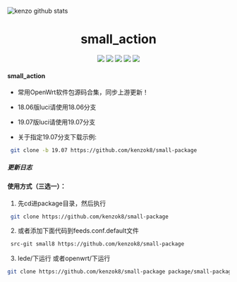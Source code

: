 ![kenzo github stats](https://github-readme-stats.vercel.app/api?username=kenzo&show_icons=true&theme=merko)
<div align="center">
<h1 align="center">small_action</h1>
<img src="https://img.shields.io/github/issues/kenzok8/small_action?color=green">
<img src="https://img.shields.io/github/stars/kenzok8/small_action?color=yellow">
<img src="https://img.shields.io/github/forks/kenzok8/small_action?color=orange">
<img src="https://img.shields.io/github/license/kenzok8/small_action?color=ff69b4">
<img src="https://img.shields.io/github/languages/code-size/kenzok8/small_action?color=blueviolet">
</div>


#### small_action

*  常用OpenWrt软件包源码合集，同步上游更新！

*  18.06版luci请使用18.06分支

*  19.07版luci请使用19.07分支

*  关于指定19.07分支下载示例:

```bash
 git clone -b 19.07 https://github.com/kenzok8/small-package
```

##### 更新日志



#### 使用方式（三选一）：

1. 先cd进package目录，然后执行

```bash
 git clone https://github.com/kenzok8/small-package
```
2. 或者添加下面代码到feeds.conf.default文件

```bash
 src-git small8 https://github.com/kenzok8/small-package
```
3. lede/下运行 或者openwrt/下运行

```bash
git clone https://github.com/kenzok8/small-package package/small-package
```





